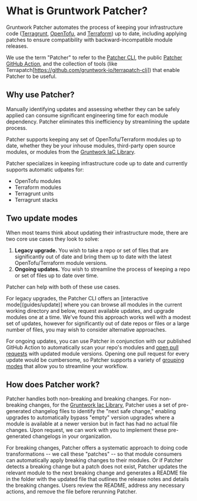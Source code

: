 # What is Gruntwork Patcher?

Gruntwork Patcher automates the process of keeping your infrastructure code ([Terragrunt](https://terragrunt.gruntwork.io/), [OpenTofu](https://opentofu.org/), and [Terraform](https://terraform.io)) up to date, including applying patches to ensure compatibility with backward-incompatible module releases.

We use the term "Patcher" to refer to the [Patcher CLI](https://github.com/gruntwork-io/patcher-cli), the public [Patcher GitHub Action](https://github.com/gruntwork-io/patcher-action), and the collection of tools (like Terrapatch[https://github.com/gruntwork-io/terrapatch-cli]) that enable Patcher to be useful.

## Why use Patcher?

Manually identifying updates and assessing whether they can be safely applied can consume significant engineering time for each module dependency. Patcher eliminates this inefficiency by streamlining the update process.

Patcher supports keeping any set of OpenTofu/Terraform modules up to date, whether they be your inhouse modules, third-party open source modules, or modules from the  [Gruntwork IaC Library](library/concepts/overview).

Patcher specializes in keeping infrastructure code up to date and currently supports automatic udpates for:

- OpenTofu modules
- Terraform modules
- Terragrunt units
- Terragrunt stacks

## Two update modes

When most teams think about updating their infrastructure mode, there are two core use cases they look to solve:

1. **Legacy upgrade.** You wish to take a repo or set of files that are significantly out of date and bring them up to date with the latest OpenTofu/Terraform module versions.
2. **Ongoing updates.** You wish to streamline the process of keeping a repo or set of files up to date over time.

Patcher can help with both of these use cases.

For legacy upgrades, the Patcher CLI offers an [interactive mode[(guides/update)] where you can browse all modules in the current working directory and below, request available updates, and upgrade modules one at a time. We've found this approach works well with a modest set of updates, however for significantly out of date repos or files or a large number of files, you may wish to consider alternative approaches.

For ongoing updates, you can use Patcher in conjunction with our published GitHub Action to automatically scan your repo's modules and [open pull requests](guides/ongoing-updates) with updated module versions. Opening one pull request for every update would be cumbersome, so Patcher supports a variety of [grouping modes](/concepts/grouping) that allow you to streamline your workflow.

## How does Patcher work?

Patcher handles both non-breaking and breaking changes. For non-breaking changes, for the [Gruntwork Iac Library](library/concepts/overview), Patcher uses a set of pre-generated changelog files to identify the "next safe change," enabling upgrades to automatically bypass "empty" version upgrades where a module is available at a newer version but in fact has had no actual file changes. Upon request, we can work with you to implement these pre-generated changelogs in your organization.

For breaking changes, Patcher offers a systematic approach to doing code transformations -- we call these "patches" -- so that module consumers can automatically apply breaking changes to their modules. Or if Patcher detects a breaking change but a patch does not exist, Patcher updates the relevant module to the next breaking change and generates a README file in the folder with the updated file that outlines the release notes and details the breaking changes. Users review the README, address any necessary actions, and remove the file before rerunning Patcher.